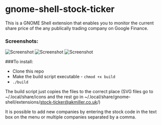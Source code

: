 gnome-shell-stock-ticker
========================

This is a GNOME Shell extension that enables you to monitor the current share price of the any publically trading company on Google Finance. 

### Screenshots:

![Screenshot](https://github.com/nanorepublica/gnome-shell-stock-ticker/raw/master/data/screenshot.png)
![Screenshot](https://github.com/nanorepublica/gnome-shell-stock-ticker/raw/master/data/screenshot1.png)
![Screenshot](https://github.com/nanorepublica/gnome-shell-stock-ticker/raw/master/data/screenshot2.png)

###To install:
* Clone this repo
* Make the build script executable - `chmod +x build`
* `./build`

The build script just copies the files to the correct place (SVG files go to ~/.local/share/icons and the rest go in ~/.local/share/gnome-shell/extensions/stock-ticker@akmiller.co.uk/)

It is possible to add new companies by entering the stock code in the text box on the menu or multiple companies separated by a comma.
